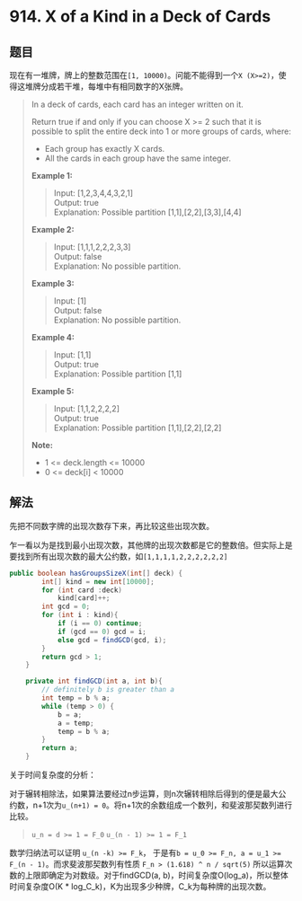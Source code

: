 # 914. X of a Kind in a Deck of Cards

## 题目

现在有一堆牌，牌上的整数范围在`[1, 10000)`。问能不能得到一个`X (X>=2)`，使得这堆牌分成若干堆，每堆中有相同数字的X张牌。

>In a deck of cards, each card has an integer written on it.
>
>Return true if and only if you can choose X >= 2 such that it is possible to split the entire deck into 1 or more groups of cards, where:
>
> - Each group has exactly X cards.
> - All the cards in each group have the same integer.
>
>**Example 1:**
>
>>Input: [1,2,3,4,4,3,2,1]  
>>Output: true  
>>Explanation: Possible partition [1,1],[2,2],[3,3],[4,4]
>
>**Example 2:**
>
>>Input: [1,1,1,2,2,2,3,3]  
>>Output: false  
>>Explanation: No possible partition.
>
>**Example 3:**
>
>>Input: [1]  
>>Output: false  
>>Explanation: No possible partition.
>
>**Example 4:**
>
>>Input: [1,1]  
>>Output: true  
>>Explanation: Possible partition [1,1]
>
>**Example 5:**
>
>>Input: [1,1,2,2,2,2]  
>>Output: true  
>>Explanation: Possible partition [1,1],[2,2],[2,2]
>
>**Note:**
>
> - 1 <= deck.length <= 10000
> - 0 <= deck[i] < 10000

## 解法

先把不同数字牌的出现次数存下来，再比较这些出现次数。

乍一看以为是找到最小出现次数，其他牌的出现次数都是它的整数倍。但实际上是要找到所有出现次数的最大公约数，如`[1,1,1,1,2,2,2,2,2,2]`

```java
public boolean hasGroupsSizeX(int[] deck) {
        int[] kind = new int[10000];
        for (int card :deck)
            kind[card]++;
        int gcd = 0;
        for (int i : kind){
            if (i == 0) continue;
            if (gcd == 0) gcd = i;
            else gcd = findGCD(gcd, i);
        }
        return gcd > 1;
    }

    private int findGCD(int a, int b){
        // definitely b is greater than a
        int temp = b % a;
        while (temp > 0) {
            b = a;
            a = temp;
            temp = b % a;
        }
        return a;
    }
```

关于时间复杂度的分析：

对于辗转相除法，如果算法要经过n步运算，则n次辗转相除后得到的便是最大公约数，n+1次为`u_(n+1) = 0`。将n+1次的余数组成一个数列，和斐波那契数列进行比较。

>`u_n = d >= 1 = F_0`
>`u_(n - 1) >= 1 = F_1`

数学归纳法可以证明 `u_(n -k) >= F_k`， 于是有`b = u_0 >= F_n, a = u_1 >= F_(n - 1)`。而求斐波那契数列有性质 `F_n > (1.618) ^ n / sqrt(5)` 所以运算次数的上限即确定为对数级。对于findGCD(a, b)，时间复杂度O(log_a)，所以整体时间复杂度O(K * log_C_k)，K为出现多少种牌，C_k为每种牌的出现次数。
